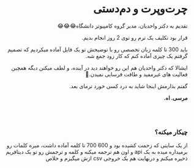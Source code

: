 <html style="text-align: right;" dir="rtl">

<body style="text-align: right;" dir="rtl">
    <h1>چرت‌و‌پرت و دم‌دستی</h1>
    <p> تقدیم به دکتر واحدیان، مدیر گروه کامپیوتر دانشگاه😂😂😂 </p>
    <p> قرار بود تکلیف یک ترم رو توی 2 روز انجام بدیم. </p>
    <p> باید 300 تا کلمه زبان تخصصی رو با توضیحش تو یک فایل آماده میکردیم که تصمیم گرفتم یک چیزی آماده کنم که کار زود جمع شه. </p>
    <p> ایشالا که دکتر واحدیان هم این رو خواهند دید در آینده، و لطف میکنن دیگه همچین فعالیت های غیرمفید و طاقت فرسایی نمیدن.🌹 </p>
    <p> گفتم بذارمش اینجا شاید به درد کسی خورد ترمای بعد. </p>
  <p> <strong>مرسی. اه.</strong> </p>
  
  <br><br>
  <h3> چیکار میکنه؟ </h3>
  <p> از یک سایتی که زحمت کشیده بود و 600 700 تا کلمه آماده داشت، میره کلمات رو برمیداره میده به یک api و اون هم ترجمه میکنه و کلمه و ترجمش رو تو یک دیتافریم ذخیره میکنم و درنهایت هم یک خروجی csv ازش میگیرم و خلاص </p>

</body>

</html>
